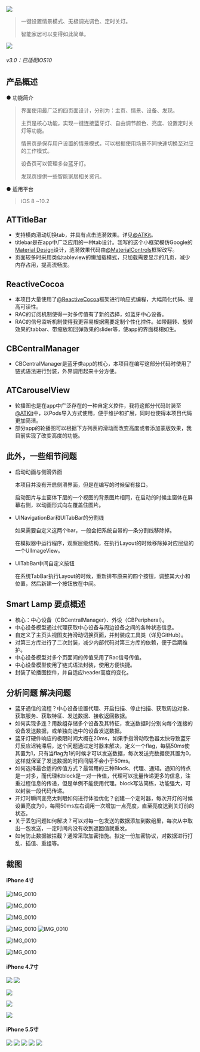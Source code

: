 [![](resources/icons/header.png)](https://xaoxuu.com/smartlamp)

> 一键设置情景模式、无极调光调色、定时关灯。 
>
> 智能家居可以变得如此简单。

[![](resources/icons/button.png)](https://itunes.apple.com/cn/app/smart-lamp-lan-ya-deng/id1167432725)

###### v3.0：已适配iOS10



## 产品概述

● 功能简介

> 界面使用最广泛的四页面设计，分别为：主页、情景、设备、发现。 
>
> 主页是核心功能，实现一键连接蓝牙灯、自由调节颜色、亮度、设置定时关灯等功能。 
>
> 情景页是保存用户设置的情景模式，可以根据使用场景不同快速切换至对应的工作模式。 
>
> 设备页可以管理多台蓝牙灯。 
>
> 发现页提供一些智能家居相关资讯。



● 适用平台

> iOS 8 ~10.2









## ATTitleBar

- 支持横向滑动切换tab，并具有点击涟漪效果。详见[@ATKit](https://cocoapods.org/pods/atkit)。
- titlebar是在app中广泛应用的一种tab设计。我写的这个小框架模仿Google的[Material Design](https://www.uplabs.com/)设计，涟漪效果代码由[@MaterialControls](https://cocoapods.org/pods/MaterialControls)框架改写。 
- 页面较多时采用类似tableview的懒加载模式，只加载需要显示的几页，减少内存占用，提高流畅度。



## ReactiveCocoa

- 本项目大量使用了[@ReactiveCocoa](https://cocoapods.org/pods/ReactiveCocoa)框架进行响应式编程，大幅简化代码、提高可读性。 
- RAC的订阅机制使得一对多传值有了新的选择，如蓝牙中心设备。 
- RAC的信号监听机制使得我更容易根据需要定制个性化控件。如带翻转、旋转效果的tabbar、带缩放和回弹效果的slider等，使app的界面栩栩如生。



## CBCentralManager

- CBCentralManager是蓝牙类app的核心，本项目在编写这部分代码时使用了链式语法进行封装，外界调用起来十分方便。



## ATCarouselView

- 轮播图也是在app中广泛存在的一种自定义控件，我将这部分代码封装至[@ATKit](https://cocoapods.org/pods/atkit)中，以Pods导入方式使用，便于维护和扩展，同时也使得本项目代码更加简洁。 
- 部分app的轮播图可以根据下方列表的滑动而改变高度或者添加蒙版效果，我目前实现了改变高度的功能。





## 此外，一些细节问题

- 启动动画与侧滑界面

  本项目并没有开启侧滑界面，但是在编写的时候留有接口。 

  启动图片与主窗体下层的一个视图的背景图片相同，在启动的时候主窗体在屏幕右侧，以动画形式向左覆盖住图片。



- UINavigationBar和UITabBar的分割线

  如果需要自定义这两个bar，一般会把系统自带的一条分割线移除掉。 

  在模拟器中运行程序，观察层级结构，在执行Layout的时候移除掉对应层级的一个UIImageView。



- UITabBar中间自定义按钮

  在系统TabBar执行Layout的时候，重新排布原来的四个按钮，调整其大小和位置，然后新建一个按钮放在中间。





## Smart Lamp 要点概述

- 核心：中心设备（CBCentralManager）、外设（CBPeripheral）。
- 中心设备模型通过代理获取中心设备与周边设备之间的各种状态信息。
- 自定义了主页头视图支持滑动切换页面，并封装成工具类（详见GitHub）。
- 对第三方库进行了二次封装，减少内部代码对第三方库的依赖，便于后期维护。
- 中心设备模型对多个页面间的传值采用了Rac信号传值。
- 中心设备模型使用了链式语法封装，使用方便快捷。
- 封装了轮播图控件，并自适应header高度的变化。





## 分析问题 解决问题

- 蓝牙通信的流程？中心设备设置代理、开启扫描、停止扫描、获取周边对象、获取服务、获取特征、发送数据、接收返回数据。
- 如何实现多连？用数组存储多个设备及其特征，发送数据时分别向每个连接的设备发送数据，或单独向选中的设备发送数据。
- 蓝牙灯硬件响应的极限时间大概在20ms，如果手指滑动取色器太快导致蓝牙灯反应迟钝滞后，这个问题通过定时器来解决，定义一个flag，每隔50ms使其置为1，只有当flag为1的时候才可以发送数据，每次发送完数据使其置为0，这样就保证了发送数据的时间间隔不会小于50ms。
- 如何选择最合适的传值方式？最常用的三种Block、代理、通知。通知的特点是一对多，而代理和block是一对一传值，代理可以批量传递更多的信息，注重过程信息的传递，但是单例不能使用代理。block写法简练，功能强大，可以封装一段代码传递。
- 开灯时瞬间变亮太刺眼如何进行体验优化？创建一个定时器，每次开灯的时候设置亮度为0，每隔50ms左右调用一次增加一点亮度，直至亮度达到关灯前的状态。
- 关于丢包问题如何解决？可以对每一包发送的数据添加到数组里，每次从中取出一包发送，一定时间内没有收到返回值就重发。
- 如何防止数据被拦截？通常采取加密措施。拟定一份加密协议，对数据进行打乱、插值、重组等。



## 截图

#### iPhone 4寸



![IMG_0010](resources/screenshot/iphone,4.0/IMG_0010.PNG)


![IMG_0010](resources/screenshot/iphone,4.0/IMG_0001.PNG)


![IMG_0010](resources/screenshot/iphone,4.0/IMG_0011.PNG)






![IMG_0010](resources/screenshot/iphone,4.0/IMG_0016.PNG)
![IMG_0010](resources/screenshot/iphone,4.0/IMG_0017.PNG)

![IMG_0010](resources/screenshot/iphone,4.0/IMG_0013.PNG)

![IMG_0010](resources/screenshot/iphone,4.0/IMG_0014.PNG)



#### iPhone 4.7寸

![](resources/screenshot/iphone,4.7/screenshotiphone,4.7-1.png)
![](resources/screenshot/iphone,4.7/screenshotiphone,4.7-2.png)

![](resources/screenshot/iphone,4.7/screenshotiphone,4.7-3.png)

![](resources/screenshot/iphone,4.7/screenshotiphone,4.7-4.png)

![](resources/screenshot/iphone,4.7/screenshotiphone,4.7-5.png)






#### iPhone 5.5寸

![](resources/screenshot/iphone,5.5/screenshotiphone,5.5-1.png)
![](resources/screenshot/iphone,5.5/screenshotiphone,5.5-2.png)
![](resources/screenshot/iphone,5.5/screenshotiphone,5.5-3.png)
![](resources/screenshot/iphone,5.5/screenshotiphone,5.5-4.png)
![](resources/screenshot/iphone,5.5/screenshotiphone,5.5-5.png)

